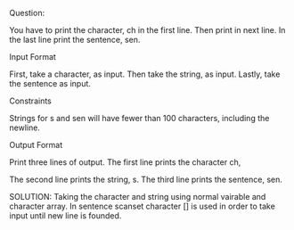 Question:

You have to print the character, ch in the first line.
Then print in next line. In the last line print the sentence, sen.

Input Format

First, take a character,
as input.
Then take the string, as input.
Lastly, take the sentence as input.

Constraints

Strings for s and sen will have fewer than 100 characters, including the newline.

Output Format

Print three lines of output. The first line prints the character ch,

The second line prints the string, s.
The third line prints the sentence, sen.

SOLUTION:
Taking the character and string using normal vairable and character array.
In sentence scanset character [] is used in order to take input until new line is founded.
